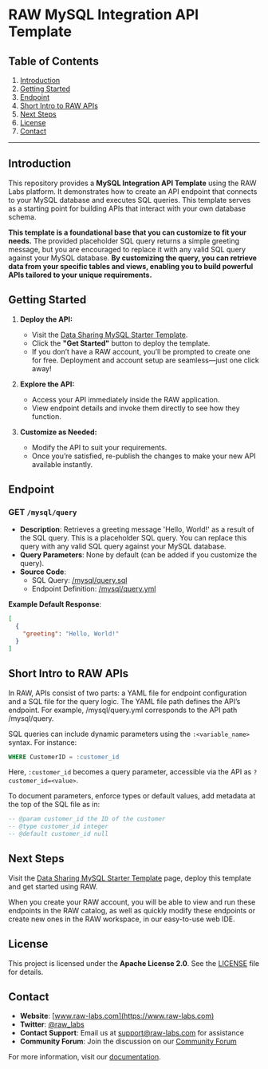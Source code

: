 # RAW MySQL Integration API Template

## Table of Contents

1. [Introduction](#introduction)
2. [Getting Started](#getting-started)
3. [Endpoint](#endpoint)
4. [Short Intro to RAW APIs](#short-intro-to-raw-apis)
5. [Next Steps](#next-steps)
6. [License](#license)
7. [Contact](#contact)

---

## Introduction

This repository provides a **MySQL Integration API Template** using the RAW Labs platform. It demonstrates how to create an API endpoint that connects to your MySQL database and executes SQL queries. This template serves as a starting point for building APIs that interact with your own database schema.

**This template is a foundational base that you can customize to fit your needs.** The provided placeholder SQL query returns a simple greeting message, but you are encouraged to replace it with any valid SQL query against your MySQL database. **By customizing the query, you can retrieve data from your specific tables and views, enabling you to build powerful APIs tailored to your unique requirements.**

## Getting Started

1. **Deploy the API:**
   - Visit the [Data Sharing MySQL Starter Template](https://www.raw-labs.com/templates/data-sharing-mysql-starter).
   - Click the **"Get Started"** button to deploy the template.
   - If you don’t have a RAW account, you’ll be prompted to create one for free. Deployment and account setup are seamless—just one click away!

2. **Explore the API:**
   - Access your API immediately inside the RAW application.
   - View endpoint details and invoke them directly to see how they function.

3. **Customize as Needed:**
   - Modify the API to suit your requirements.
   - Once you’re satisfied, re-publish the changes to make your new API available instantly.

## Endpoint

### **GET `/mysql/query`**

- **Description**: Retrieves a greeting message 'Hello, World!' as a result of the SQL query. This is a placeholder SQL query. You can replace this query with any valid SQL query against your MySQL database.
- **Query Parameters**: None by default (can be added if you customize the query).
- **Source Code**:
  - SQL Query: [/mysql/query.sql](./mysql/query.sql)
  - Endpoint Definition: [/mysql/query.yml](./mysql/query.yml)

**Example Default Response**:

```json
[
  {
    "greeting": "Hello, World!"
  }
]
```

## Short Intro to RAW APIs

In RAW, APIs consist of two parts: a YAML file for endpoint configuration and a SQL file for the query logic. The YAML file path defines the API’s endpoint. For example, /mysql/query.yml corresponds to the API path /mysql/query.

SQL queries can include dynamic parameters using the `:<variable_name>` syntax. For instance:
```sql
WHERE CustomerID = :customer_id
```
Here, `:customer_id` becomes a query parameter, accessible via the API as `?customer_id=<value>`.

To document parameters, enforce types or default values, add metadata at the top of the SQL file as in:
```sql
-- @param customer_id the ID of the customer  
-- @type customer_id integer  
-- @default customer_id null
```

## Next Steps

Visit the [Data Sharing MySQL Starter Template](https://www.raw-labs.com/templates/data-sharing-mysql-starter) page, deploy this template and get started using RAW.

When you create your RAW account, you will be able to view and run these endpoints in the RAW catalog, as well as quickly modify these endpoints or create new ones in the RAW workspace, in our easy-to-use web IDE.

## License

This project is licensed under the **Apache License 2.0**. See the [LICENSE](LICENSE) file for details.

## Contact

- **Website**: [www.raw-labs.com](https://www.raw-labs.com)
- **Twitter**: [@raw_labs](https://twitter.com/raw_labs)
- **Contact Support**: Email us at [support@raw-labs.com](mailto:support@raw-labs.com) for assistance
- **Community Forum**: Join the discussion on our [Community Forum](https://www.raw-labs.com/community)

For more information, visit our [documentation](https://docs.raw-labs.com).
